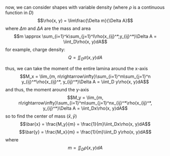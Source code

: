 now, we can consider shapes with variable density (where $\rho$ is a continuous function in $D$)
$$\rho(x, y) = \lim\frac{\Delta m}{\Delta A}$$
where $\Delta m$ and $\Delta A$ are the mass and area
$$m \approx \sum_{i=1}^k\sum_{j=1}^l\rho(x_{ij}^*,y_{ij}^*)\Delta A = \iint_D\rho(x, y)dA$$
for example, charge density:
$$Q = \iint_D\sigma(x, y)dA$$

thus, we can take the moment of the entire lamina around the x-axis
$$M_x = \lim_{m, n\rightarrow\infty}\sum_{i=1}^m\sum_{j=1}^n y_{ij}^*\rho(x_{ij}^*, y_{ij}^*)\Delta A = \iint_D y\rho(x, y)dA$$
and thus, the moment around the y-axis
$$M_y = \lim_{m, n\rightarrow\infty}\sum_{i=1}^m\sum_{j=1}^nx_{ij}^*\rho(x_{ij}^*, y_{ij}^*)\Delta A = \iint_Dx\rho(x, y)dA$$
so to find the center of mass $(\bar{x}, \bar{y})$
$$\bar{x} = \frac{M_y}{m} = \frac{1}{m}\iint_Dx\rho(x, y)dA$$
$$\bar{y} = \frac{M_x}{m} = \frac{1}{m}\iint_D y\rho(x, y)dA$$
where $$m = \iint_D\rho(x, y)dA$$





